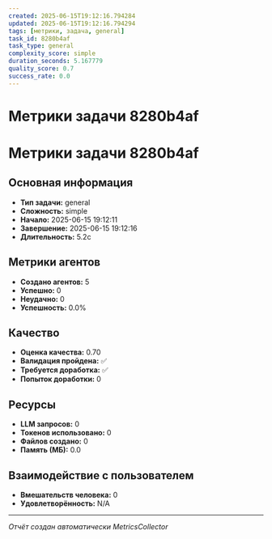 ```yaml
---
created: 2025-06-15T19:12:16.794284
updated: 2025-06-15T19:12:16.794294
tags: [метрики, задача, general]
task_id: 8280b4af
task_type: general
complexity_score: simple
duration_seconds: 5.167779
quality_score: 0.7
success_rate: 0.0
---
```


# Метрики задачи 8280b4af

# Метрики задачи 8280b4af

## Основная информация
- **Тип задачи:** general
- **Сложность:** simple
- **Начало:** 2025-06-15 19:12:11
- **Завершение:** 2025-06-15 19:12:16
- **Длительность:** 5.2с

## Метрики агентов
- **Создано агентов:** 5
- **Успешно:** 0
- **Неудачно:** 0
- **Успешность:** 0.0%

## Качество
- **Оценка качества:** 0.70
- **Валидация пройдена:** ✅
- **Требуется доработка:** ✅
- **Попыток доработки:** 0

## Ресурсы
- **LLM запросов:** 0
- **Токенов использовано:** 0
- **Файлов создано:** 0
- **Память (МБ):** 0.0

## Взаимодействие с пользователем
- **Вмешательств человека:** 0
- **Удовлетворённость:** N/A

---
*Отчёт создан автоматически MetricsCollector*
